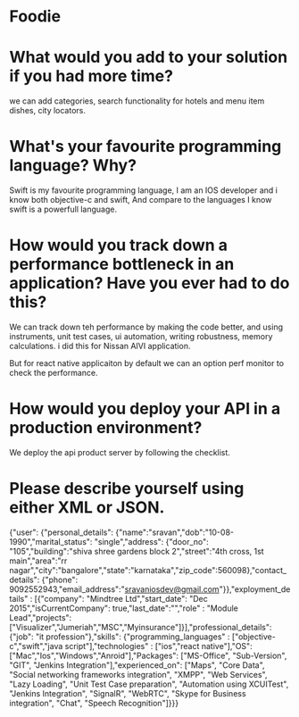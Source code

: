 # Foodie

# What would you add to your solution if you had more time?

 we can add categories, search functionality for hotels and menu item dishes, city locators.

# What's your favourite programming language? Why?

Swift is my favourite programming language, I am an IOS developer and i know both objective-c and swift, And compare to the languages I know swift is a powerfull language.

# How would you track down a performance bottleneck in an application? Have you ever had to do this?

We can track down teh performance by making the code better, and using instruments, unit test cases, ui automation, writing robustness, memory calculations. i did this for Nissan AIVI application.

But for react native applicaiton by default we can an option perf monitor to check the performance.

# How would you deploy your API in a production environment?

We deploy the api product server by following the checklist.

# Please describe yourself using either XML or JSON.

{"user": {"personal_details": {"name":"sravan","dob":"10-08-1990","marital_status": "single","address": {"door_no": "105","building":"shiva shree gardens block 2","street":"4th cross, 1st main","area":"rr nagar","city":"bangalore","state":"karnataka","zip_code":560098},"contact_details": {"phone": 9092552943,"email_address":"sravaniosdev@gmail.com"}},"exployment_details" : [{"company": "Mindtree Ltd","start_date": "Dec 2015","isCurrentCompany": true,"last_date":"","role" : "Module Lead","projects": ["Visualizer","Jumeriah","MSC","Myinsurance"]}],"professional_details": {"job": "it profession"},"skills": {"programming_languages" : ["objective-c","swift","java script"],"technologies" : ["ios","react native"],"OS": ["Mac","Ios","Windows","Anroid"],"Packages": ["MS-Office", "Sub-Version", "GIT", "Jenkins Integration"],"experienced_on": ["Maps", "Core Data", "Social networking frameworks integration", "XMPP", "Web Services", "Lazy Loading", "Unit Test Case preparation", "Automation using XCUITest", "Jenkins Integration", "SignalR", "WebRTC", "Skype for Business integration", "Chat", "Speech Recognition"]}}}
